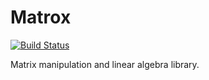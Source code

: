 # Matrox

[![Build Status](https://travis-ci.org/rkty13/matrox.svg?branch=master)](https://travis-ci.org/rkty13/matrox)

Matrix manipulation and linear algebra library.